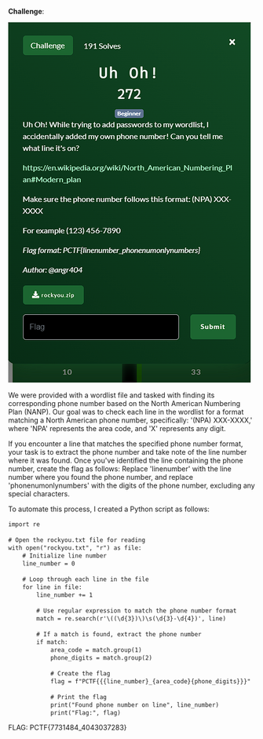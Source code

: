 **Challenge**:

![Alt text](image.png)

We were provided with a wordlist file and tasked with finding its corresponding phone number based on the North American Numbering Plan (NANP). Our goal was to check each line in the wordlist for a format matching a North American phone number, specifically: '(NPA) XXX-XXXX,' where 'NPA' represents the area code, and 'X' represents any digit.

If you encounter a line that matches the specified phone number format, your task is to extract the phone number and take note of the line number where it was found. Once you've identified the line containing the phone number, create the flag as follows: Replace 'linenumber' with the line number where you found the phone number, and replace 'phonenumonlynumbers' with the digits of the phone number, excluding any special characters.

To automate this process, I created a Python script as follows:

```
import re

# Open the rockyou.txt file for reading
with open("rockyou.txt", "r") as file:
    # Initialize line number
    line_number = 0

    # Loop through each line in the file
    for line in file:
        line_number += 1

        # Use regular expression to match the phone number format
        match = re.search(r'\((\d{3})\)\s(\d{3}-\d{4})', line)

        # If a match is found, extract the phone number
        if match:
            area_code = match.group(1)
            phone_digits = match.group(2)

            # Create the flag
            flag = f"PCTF{{{line_number}_{area_code}{phone_digits}}}"

            # Print the flag
            print("Found phone number on line", line_number)
            print("Flag:", flag)
```

FLAG: PCTF{7731484_4043037283}